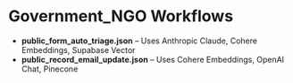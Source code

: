 # Government_NGO Workflows

- **public_form_auto_triage.json** – Uses Anthropic Claude, Cohere Embeddings, Supabase Vector
- **public_record_email_update.json** – Uses Cohere Embeddings, OpenAI Chat, Pinecone